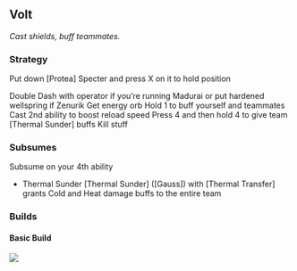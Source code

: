 ## Volt
*Cast shields, buff teammates.* 

### Strategy
Put down [Protea] Specter and press X on it to hold position

Double Dash with operator if you’re running Madurai or put hardened wellspring if Zenurik
Get energy orb
Hold 1 to buff yourself and teammates
Cast 2nd ability to boost reload speed
Press 4 and then hold 4 to give team [Thermal Sunder] buffs
Kill stuff

### Subsumes
Subsume on your 4th ability 
* Thermal Sunder
[Thermal Sunder] ([Gauss]) with [Thermal Transfer] grants Cold and Heat damage buffs to the entire team
### Builds
#### Basic Build
![](media/builds_volt_basic.png)

